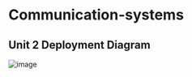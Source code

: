 # Communication-systems

## Unit 2 Deployment Diagram
![image](https://github.com/user-attachments/assets/2ff52356-fa34-4840-a256-5e2f725b5541)
